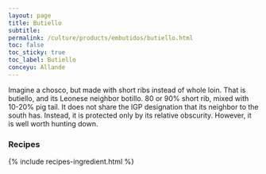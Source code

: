 ```yaml
---
layout: page
title: Butiello
subtitle: 
permalink: /culture/products/embutidos/butiello.html
toc: false
toc_sticky: true
toc_label: Butiello
conceyu: Allande
---
```

Imagine a chosco, but made with short ribs instead of whole loin. That is butiello, and its Leonese neighbor botillo. 80 or 90% short rib, mixed with 10-20% pig tail. It does not share the IGP designation that its neighbor to the south has. Instead, it is protected only by its relative obscurity. However, it is well worth hunting down.

### Recipes

{% include recipes-ingredient.html %}